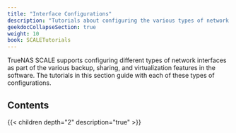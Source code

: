 ```yaml
---
title: "Interface Configurations"
description: "Tutorials about configuring the various types of network interfaces available in TrueNAS SCALE."
geekdocCollapseSection: true
weight: 10
book: SCALETutorials
---
```


TrueNAS SCALE supports configuring different types of network interfaces as part of the various backup, sharing, and virtualization features in the software.
The tutorials in this section guide with each of these types of configurations.

## Contents

{{< children depth="2" description="true" >}}